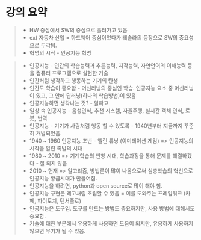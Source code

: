# 강의 요약

> * HW 중심에서 SW의 중심으로 흘러가고 있음
> * ex) 자동차 산업 = 하드웨어 중심이었다가 테슬라의 등장으로 SW의 중요성으로 두각됨.
> * 혁명의 시작 - 인공지능 혁명

> * 인공지능 - 인간의 학습능력과 추론능력, 지각능력, 자연언어의 이해능력 등을 컴퓨터 프로그램으로 실현한 기술
> * 인간처럼 생각하고 행동하는 기기의 탄생
> * 인간도 학습이 중요함 - 머신러닝의 중심인 학습. 인공지능 요소 중 머신러닝이 있고, 그 안에 딥러닝(하나의 학습방법)이 있음
> * 인공지능하면 생각나는 것? - 알파고
> * 일상 속 인공지능 - 음성인식, 추천 시스템, 자율주행, 실시간 객체 인식, 로봇, 번역
> * 인공지능 - 기기가 사람처럼 행동 할 수 있도록 - 1940년부터 지금까지 꾸준히 개발되었음.
> * 1940 ~ 1960 인공지능 초반 - 엘런 튜닝 (이미테이션 게임) => 인공지능의 시작을 알린 촉발의 시대
> * 1980 ~ 2010 => 기계학습의 번창 시대, 학습과정을 통해 문제를 해결하겠다 - 잘 되지 않음
> * 2010 ~ 현재 => 알고리즘, 방법론이 많이 나옴으로써 심층학습의 혁신으로 인공지능 황금시대가 만들어짐.
> * 인공지능을 하려면, python과 open source로 많이 해야 함.
> * 인공지능 구현은 레고처럼 조립할 수 있음 = 이를 도와주는 프레임워크 (카페, 파이토치, 텐서플로)
> * 인공지능은 도구임. 도구를 만드는 방법도 중요하지만, 사용 방법에 대해서도 중요함.
> * 기술에 대한 부분에서 유용하게 사용하면 도움이 되지만, 유용하게 사용하지 않으면 무기가 될 수 있음.
